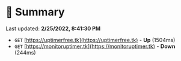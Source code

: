 # 📖 Summary
Last updated: **2/25/2022, 8:41:30 PM**

- `GET` [https://uptimerfree.tk](https://uptimerfree.tk) - **Up** (1504ms)
- `GET` [https://monitoruptimer.tk](https://monitoruptimer.tk) - **Down** (244ms)
